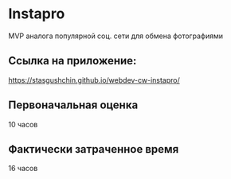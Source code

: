 # Instapro

MVP аналога популярной соц. сети для обмена фотографиями

## Ссылка на приложение:

https://stasgushchin.github.io/webdev-cw-instapro/

## Первоначальная оценка

10 часов

## Фактически затраченное время

16 часов
